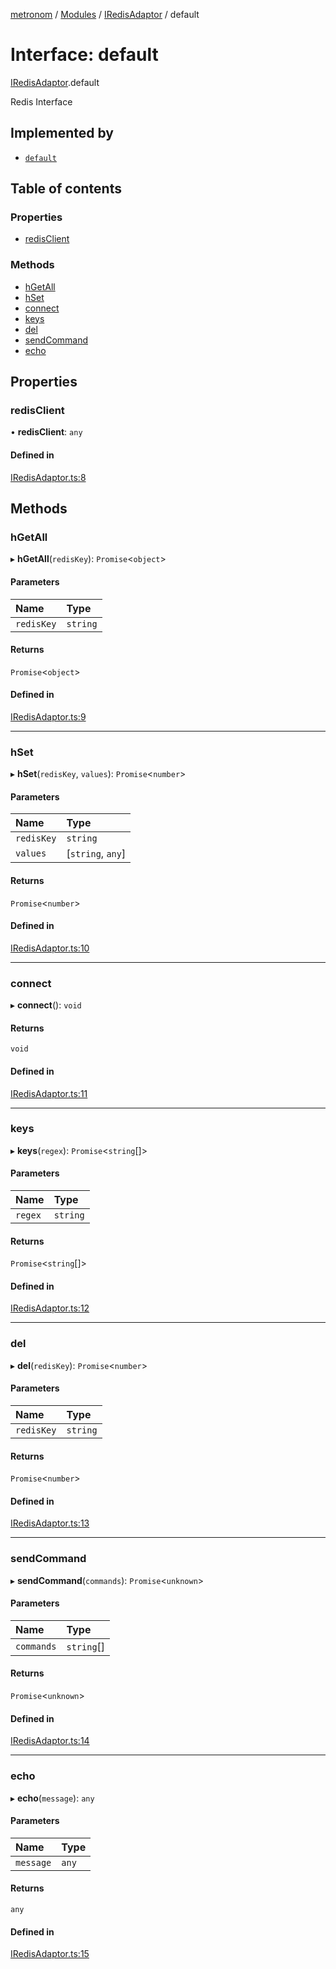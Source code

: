 [metronom](../README.md) / [Modules](../modules.md) / [IRedisAdaptor](../modules/IRedisAdaptor.md) / default

# Interface: default

[IRedisAdaptor](../modules/IRedisAdaptor.md).default

Redis Interface

## Implemented by

- [`default`](../classes/NodeRedisAdaptor.default.md)

## Table of contents

### Properties

- [redisClient](IRedisAdaptor.default.md#redisclient)

### Methods

- [hGetAll](IRedisAdaptor.default.md#hgetall)
- [hSet](IRedisAdaptor.default.md#hset)
- [connect](IRedisAdaptor.default.md#connect)
- [keys](IRedisAdaptor.default.md#keys)
- [del](IRedisAdaptor.default.md#del)
- [sendCommand](IRedisAdaptor.default.md#sendcommand)
- [echo](IRedisAdaptor.default.md#echo)

## Properties

### redisClient

• **redisClient**: `any`

#### Defined in

[IRedisAdaptor.ts:8](https://github.com/saracalihan/metronom/blob/31dc5e2/lib/IRedisAdaptor.ts#L8)

## Methods

### hGetAll

▸ **hGetAll**(`redisKey`): `Promise`<`object`\>

#### Parameters

| Name | Type |
| :------ | :------ |
| `redisKey` | `string` |

#### Returns

`Promise`<`object`\>

#### Defined in

[IRedisAdaptor.ts:9](https://github.com/saracalihan/metronom/blob/31dc5e2/lib/IRedisAdaptor.ts#L9)

___

### hSet

▸ **hSet**(`redisKey`, `values`): `Promise`<`number`\>

#### Parameters

| Name | Type |
| :------ | :------ |
| `redisKey` | `string` |
| `values` | [`string`, `any`] |

#### Returns

`Promise`<`number`\>

#### Defined in

[IRedisAdaptor.ts:10](https://github.com/saracalihan/metronom/blob/31dc5e2/lib/IRedisAdaptor.ts#L10)

___

### connect

▸ **connect**(): `void`

#### Returns

`void`

#### Defined in

[IRedisAdaptor.ts:11](https://github.com/saracalihan/metronom/blob/31dc5e2/lib/IRedisAdaptor.ts#L11)

___

### keys

▸ **keys**(`regex`): `Promise`<`string`[]\>

#### Parameters

| Name | Type |
| :------ | :------ |
| `regex` | `string` |

#### Returns

`Promise`<`string`[]\>

#### Defined in

[IRedisAdaptor.ts:12](https://github.com/saracalihan/metronom/blob/31dc5e2/lib/IRedisAdaptor.ts#L12)

___

### del

▸ **del**(`redisKey`): `Promise`<`number`\>

#### Parameters

| Name | Type |
| :------ | :------ |
| `redisKey` | `string` |

#### Returns

`Promise`<`number`\>

#### Defined in

[IRedisAdaptor.ts:13](https://github.com/saracalihan/metronom/blob/31dc5e2/lib/IRedisAdaptor.ts#L13)

___

### sendCommand

▸ **sendCommand**(`commands`): `Promise`<`unknown`\>

#### Parameters

| Name | Type |
| :------ | :------ |
| `commands` | `string`[] |

#### Returns

`Promise`<`unknown`\>

#### Defined in

[IRedisAdaptor.ts:14](https://github.com/saracalihan/metronom/blob/31dc5e2/lib/IRedisAdaptor.ts#L14)

___

### echo

▸ **echo**(`message`): `any`

#### Parameters

| Name | Type |
| :------ | :------ |
| `message` | `any` |

#### Returns

`any`

#### Defined in

[IRedisAdaptor.ts:15](https://github.com/saracalihan/metronom/blob/31dc5e2/lib/IRedisAdaptor.ts#L15)
